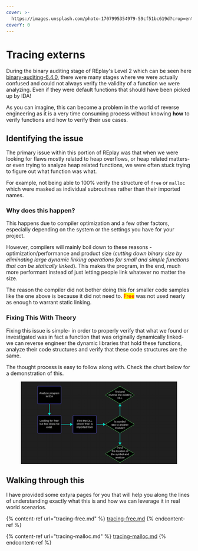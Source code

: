 ```yaml
---
cover: >-
  https://images.unsplash.com/photo-1707995354979-59cf51bc619d?crop=entropy&cs=srgb&fm=jpg&ixid=M3wxOTcwMjR8MHwxfHJhbmRvbXx8fHx8fHx8fDE3MTAyMDQxNzF8&ixlib=rb-4.0.3&q=85
coverY: 0
---
```


# Tracing externs

During the binary auditing stage of REplay's Level 2 which can be seen here [binary-auditing-6.4.0](../../../writeups/level-2-all-walkthroughs/section-6.0-networking-and-web/binary-auditing-6.4.0/ "mention"), there were many stages where we were actually confused and could not always verify the validity of a function we were analyzing. Even if they were default functions that should have been picked up by IDA!

As you can imagine, this can become a problem in the world of reverse engineering as it is a very time consuming process without knowing **how** to verify functions and how to verify their use cases.

## Identifying the issue

The primary issue within this portion of REplay was that when we were looking for flaws mostly related to heap overflows, or heap related matters- or even trying to analyze heap related functions, we were often stuck trying to figure out what function was what.&#x20;

For example, not being able to 100% verify the structure of `free` or `malloc` which were masked as individual subroutines rather than their imported names.

### Why does this happen?

This happens due to compiler optimization and a few other factors, especially depending on the system or the settings you have for your project.

However, compilers will mainly boil down to these reasons - optimization/performance and product size (_cutting down binary size by eliminating large dynamic linking operations for small and simple functions that can be statically linked_). This makes the program, in the end, much more performant instead of just letting people link whatever no matter the size.

The reason the compiler did not bother doing this for smaller code samples like the one above is because it did not need to. <mark style="color:red;">Free</mark> was not used nearly as enough to warrant static linking.&#x20;

### Fixing This With Theory

Fixing this issue is simple- in order to properly verify that what we found or investigated was in fact a function that was originally dynamically linked- we can reverse engineer the dynamic libraries that hold these functions, analyze their code structures and verify that these code structures are the same.

The thought process is easy to follow along with. Check the chart below for a demonstration of this.

<figure><img src="../../../../.gitbook/assets/REplayTracingTheory.png" alt=""><figcaption></figcaption></figure>

## Walking through this

I have provided some extyra pages for you that will help you along the lines of understanding exactly what this is and how we can leverage it in real world scenarios.

{% content-ref url="tracing-free.md" %}
[tracing-free.md](tracing-free.md)
{% endcontent-ref %}

{% content-ref url="tracing-malloc.md" %}
[tracing-malloc.md](tracing-malloc.md)
{% endcontent-ref %}
